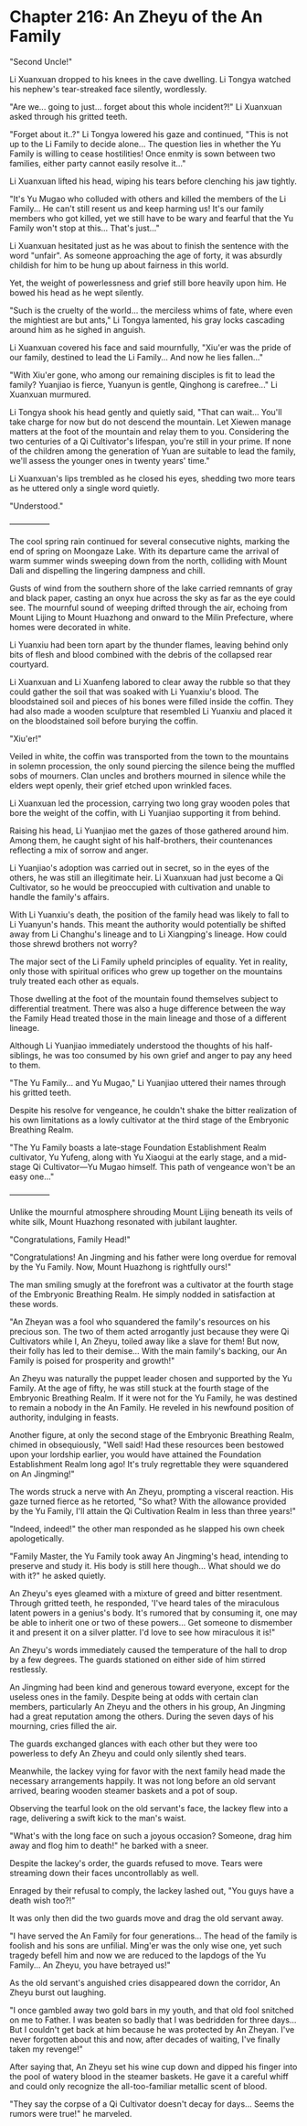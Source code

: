 # Chapter 216: An Zheyu of the An Family

"Second Uncle!"

Li Xuanxuan dropped to his knees in the cave dwelling. Li Tongya watched his nephew's tear-streaked face silently, wordlessly.

"Are we... going to just... forget about this whole incident?!" Li Xuanxuan asked through his gritted teeth.

"Forget about it..?" Li Tongya lowered his gaze and continued, "This is not up to the Li Family to decide alone... The question lies in whether the Yu Family is willing to cease hostilities! Once enmity is sown between two families, either party cannot easily resolve it..."

Li Xuanxuan lifted his head, wiping his tears before clenching his jaw tightly.

"It's Yu Mugao who colluded with others and killed the members of the Li Family... He can't still resent us and keep harming us! It's our family members who got killed, yet we still have to be wary and fearful that the Yu Family won't stop at this... That's just..."

Li Xuanxuan hesitated just as he was about to finish the sentence with the word "unfair". As someone approaching the age of forty, it was absurdly childish for him to be hung up about fairness in this world.

Yet, the weight of powerlessness and grief still bore heavily upon him. He bowed his head as he wept silently.

"Such is the cruelty of the world... the merciless whims of fate, where even the mightiest are but ants," Li Tongya lamented, his gray locks cascading around him as he sighed in anguish.

Li Xuanxuan covered his face and said mournfully, "Xiu'er was the pride of our family, destined to lead the Li Family... And now he lies fallen..."

"With Xiu'er gone, who among our remaining disciples is fit to lead the family? Yuanjiao is fierce, Yuanyun is gentle, Qinghong is carefree..." Li Xuanxuan murmured.

Li Tongya shook his head gently and quietly said, "That can wait... You'll take charge for now but do not descend the mountain. Let Xiewen manage matters at the foot of the mountain and relay them to you. Considering the two centuries of a Qi Cultivator's lifespan, you're still in your prime. If none of the children among the generation of Yuan are suitable to lead the family, we'll assess the younger ones in twenty years' time."

Li Xuanxuan's lips trembled as he closed his eyes, shedding two more tears as he uttered only a single word quietly.

"Understood."

—————

The cool spring rain continued for several consecutive nights, marking the end of spring on Moongaze Lake. With its departure came the arrival of warm summer winds sweeping down from the north, colliding with Mount Dali and dispelling the lingering dampness and chill.

Gusts of wind from the southern shore of the lake carried remnants of gray and black paper, casting an onyx hue across the sky as far as the eye could see. The mournful sound of weeping drifted through the air, echoing from Mount Lijing to Mount Huazhong and onward to the Milin Prefecture, where homes were decorated in white.

Li Yuanxiu had been torn apart by the thunder flames, leaving behind only bits of flesh and blood combined with the debris of the collapsed rear courtyard.

Li Xuanxuan and Li Xuanfeng labored to clear away the rubble so that they could gather the soil that was soaked with Li Yuanxiu's blood. The bloodstained soil and pieces of his bones were filled inside the coffin. They had also made a wooden sculpture that resembled Li Yuanxiu and placed it on the bloodstained soil before burying the coffin.

"Xiu'er!"

Veiled in white, the coffin was transported from the town to the mountains in solemn procession, the only sound piercing the silence being the muffled sobs of mourners. Clan uncles and brothers mourned in silence while the elders wept openly, their grief etched upon wrinkled faces.

Li Xuanxuan led the procession, carrying two long gray wooden poles that bore the weight of the coffin, with Li Yuanjiao supporting it from behind.

Raising his head, Li Yuanjiao met the gazes of those gathered around him. Among them, he caught sight of his half-brothers, their countenances reflecting a mix of sorrow and anger.

Li Yuanjiao's adoption was carried out in secret, so in the eyes of the others, he was still an illegitimate heir. Li Xuanxuan had just become a Qi Cultivator, so he would be preoccupied with cultivation and unable to handle the family's affairs.

With Li Yuanxiu's death, the position of the family head was likely to fall to Li Yuanyun's hands. This meant the authority would potentially be shifted away from Li Changhu's lineage and to Li Xiangping's lineage. How could those shrewd brothers not worry?

The major sect of the Li Family upheld principles of equality. Yet in reality, only those with spiritual orifices who grew up together on the mountains truly treated each other as equals.

Those dwelling at the foot of the mountain found themselves subject to differential treatment. There was also a huge difference between the way the Family Head treated those in the main lineage and those of a different lineage.

Although Li Yuanjiao immediately understood the thoughts of his half-siblings, he was too consumed by his own grief and anger to pay any heed to them.

"The Yu Family... and Yu Mugao," Li Yuanjiao uttered their names through his gritted teeth.

Despite his resolve for vengeance, he couldn't shake the bitter realization of his own limitations as a lowly cultivator at the third stage of the Embryonic Breathing Realm.

"The Yu Family boasts a late-stage Foundation Establishment Realm cultivator, Yu Yufeng, along with Yu Xiaogui at the early stage, and a mid-stage Qi Cultivator—Yu Mugao himself. This path of vengeance won't be an easy one..."

—————

Unlike the mournful atmosphere shrouding Mount Lijing beneath its veils of white silk, Mount Huazhong resonated with jubilant laughter.

"Congratulations, Family Head!"

"Congratulations! An Jingming and his father were long overdue for removal by the Yu Family. Now, Mount Huazhong is rightfully ours!"

The man smiling smugly at the forefront was a cultivator at the fourth stage of the Embryonic Breathing Realm. He simply nodded in satisfaction at these words.

"An Zheyan was a fool who squandered the family's resources on his precious son. The two of them acted arrogantly just because they were Qi Cultivators while I, An Zheyu, toiled away like a slave for them! But now, their folly has led to their demise... With the main family's backing, our An Family is poised for prosperity and growth!"

An Zheyu was naturally the puppet leader chosen and supported by the Yu Family. At the age of fifty, he was still stuck at the fourth stage of the Embryonic Breathing Realm. If it were not for the Yu Family, he was destined to remain a nobody in the An Family. He reveled in his newfound position of authority, indulging in feasts.

Another figure, at only the second stage of the Embryonic Breathing Realm, chimed in obsequiously, "Well said! Had these resources been bestowed upon your lordship earlier, you would have attained the Foundation Establishment Realm long ago! It's truly regrettable they were squandered on An Jingming!"

The words struck a nerve with An Zheyu, prompting a visceral reaction. His gaze turned fierce as he retorted, "So what? With the allowance provided by the Yu Family, I'll attain the Qi Cultivation Realm in less than three years!"

"Indeed, indeed!" the other man responded as he slapped his own cheek apologetically.

"Family Master, the Yu Family took away An Jingming's head, intending to preserve and study it. His body is still here though... What should we do with it?" he asked quietly.

An Zheyu's eyes gleamed with a mixture of greed and bitter resentment. Through gritted teeth, he responded, 'I've heard tales of the miraculous latent powers in a genius's body. It's rumored that by consuming it, one may be able to inherit one or two of these powers... Get someone to dismember it and present it on a silver platter. I'd love to see how miraculous it is!"

An Zheyu's words immediately caused the temperature of the hall to drop by a few degrees. The guards stationed on either side of him stirred restlessly.

An Jingming had been kind and generous toward everyone, except for the useless ones in the family. Despite being at odds with certain clan members, particularly An Zheyu and the others in his group, An Jingming had a great reputation among the others. During the seven days of his mourning, cries filled the air.

The guards exchanged glances with each other but they were too powerless to defy An Zheyu and could only silently shed tears.

Meanwhile, the lackey vying for favor with the next family head made the necessary arrangements happily. It was not long before an old servant arrived, bearing wooden steamer baskets and a pot of soup.

Observing the tearful look on the old servant's face, the lackey flew into a rage, delivering a swift kick to the man's waist.

"What's with the long face on such a joyous occasion? Someone, drag him away and flog him to death!" he barked with a sneer.

Despite the lackey's order, the guards refused to move. Tears were streaming down their faces uncontrollably as well.

Enraged by their refusal to comply, the lackey lashed out, "You guys have a death wish too?!"

It was only then did the two guards move and drag the old servant away.

"I have served the An Family for four generations... The head of the family is foolish and his sons are unfilial. Ming'er was the only wise one, yet such tragedy befell him and now we are reduced to the lapdogs of the Yu Family... An Zheyu, you have betrayed us!"

As the old servant's anguished cries disappeared down the corridor, An Zheyu burst out laughing.

"I once gambled away two gold bars in my youth, and that old fool snitched on me to Father. I was beaten so badly that I was bedridden for three days... But I couldn't get back at him because he was protected by An Zheyan. I've never forgotten about this and now, after decades of waiting, I've finally taken my revenge!"

After saying that, An Zheyu set his wine cup down and dipped his finger into the pool of watery blood in the steamer baskets. He gave it a careful whiff and could only recognize the all-too-familiar metallic scent of blood.

"They say the corpse of a Qi Cultivator doesn't decay for days... Seems the rumors were true!" he marveled.
